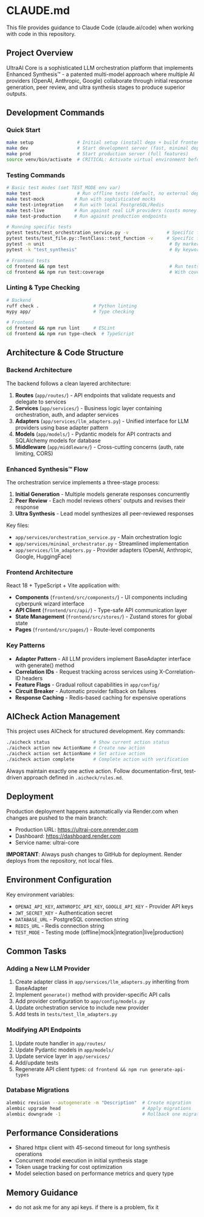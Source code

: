 # CLAUDE.md

This file provides guidance to Claude Code (claude.ai/code) when working with code in this repository.

## Project Overview

UltraAI Core is a sophisticated LLM orchestration platform that implements Enhanced Synthesis™ - a patented multi-model approach where multiple AI providers (OpenAI, Anthropic, Google) collaborate through initial response generation, peer review, and ultra synthesis stages to produce superior outputs.

## Development Commands

### Quick Start
```bash
make setup                # Initial setup (install deps + build frontend)
make dev                  # Start development server (fast, minimal deps)
make prod                 # Start production server (full features)
source venv/bin/activate  # CRITICAL: Activate virtual environment before Python commands
```

### Testing Commands
```bash
# Basic test modes (set TEST_MODE env var)
make test                 # Run offline tests (default, no external deps)
make test-mock           # Run with sophisticated mocks
make test-integration    # Run with local PostgreSQL/Redis
make test-live           # Run against real LLM providers (costs money!)
make test-production     # Run against production endpoints

# Running specific tests
pytest tests/test_orchestration_service.py -v              # Specific file
pytest tests/test_file.py::TestClass::test_function -v     # Specific function
pytest -m unit                                              # By marker (unit, integration, e2e, live)
pytest -k "test_synthesis"                                  # By keyword

# Frontend tests
cd frontend && npm test                                     # Run tests
cd frontend && npm run test:coverage                        # With coverage
```

### Linting & Type Checking
```bash
# Backend
ruff check .                    # Python linting
mypy app/                       # Type checking

# Frontend  
cd frontend && npm run lint     # ESLint
cd frontend && npm run type-check  # TypeScript
```

## Architecture & Code Structure

### Backend Architecture
The backend follows a clean layered architecture:

1. **Routes** (`app/routes/`) - API endpoints that validate requests and delegate to services
2. **Services** (`app/services/`) - Business logic layer containing orchestration, auth, and adapter services
3. **Adapters** (`app/services/llm_adapters.py`) - Unified interface for LLM providers using base adapter pattern
4. **Models** (`app/models/`) - Pydantic models for API contracts and SQLAlchemy models for database
5. **Middleware** (`app/middleware/`) - Cross-cutting concerns (auth, rate limiting, CORS)

### Enhanced Synthesis™ Flow
The orchestration service implements a three-stage process:
1. **Initial Generation** - Multiple models generate responses concurrently
2. **Peer Review** - Each model reviews others' outputs and revises their response  
3. **Ultra Synthesis** - Lead model synthesizes all peer-reviewed responses

Key files:
- `app/services/orchestration_service.py` - Main orchestration logic
- `app/services/minimal_orchestrator.py` - Streamlined implementation
- `app/services/llm_adapters.py` - Provider adapters (OpenAI, Anthropic, Google, HuggingFace)

### Frontend Architecture
React 18 + TypeScript + Vite application with:
- **Components** (`frontend/src/components/`) - UI components including cyberpunk wizard interface
- **API Client** (`frontend/src/api/`) - Type-safe API communication layer
- **State Management** (`frontend/src/stores/`) - Zustand stores for global state
- **Pages** (`frontend/src/pages/`) - Route-level components

### Key Patterns
- **Adapter Pattern** - All LLM providers implement BaseAdapter interface with generate() method
- **Correlation IDs** - Request tracking across services using X-Correlation-ID headers
- **Feature Flags** - Gradual rollout capabilities in `app/config/`
- **Circuit Breaker** - Automatic provider fallback on failures
- **Response Caching** - Redis-based caching for expensive operations

## AICheck Action Management

This project uses AICheck for structured development. Key commands:
```bash
./aicheck status                # Show current action status
./aicheck action new ActionName # Create new action
./aicheck action set ActionName # Set active action
./aicheck action complete       # Complete action with verification
```

Always maintain exactly one active action. Follow documentation-first, test-driven approach defined in `.aicheck/rules.md`.

## Deployment

Production deployment happens automatically via Render.com when changes are pushed to the main branch:
- Production URL: https://ultrai-core.onrender.com
- Dashboard: https://dashboard.render.com
- Service name: ultrai-core

**IMPORTANT**: Always push changes to GitHub for deployment. Render deploys from the repository, not local files.

## Environment Configuration

Key environment variables:
- `OPENAI_API_KEY`, `ANTHROPIC_API_KEY`, `GOOGLE_API_KEY` - Provider API keys
- `JWT_SECRET_KEY` - Authentication secret
- `DATABASE_URL` - PostgreSQL connection string
- `REDIS_URL` - Redis connection string
- `TEST_MODE` - Testing mode (offline|mock|integration|live|production)

## Common Tasks

### Adding a New LLM Provider
1. Create adapter class in `app/services/llm_adapters.py` inheriting from BaseAdapter
2. Implement `generate()` method with provider-specific API calls
3. Add provider configuration to `app/config/models.py`
4. Update orchestration service to include new provider
5. Add tests in `tests/test_llm_adapters.py`

### Modifying API Endpoints
1. Update route handler in `app/routes/`
2. Update Pydantic models in `app/models/`
3. Update service layer in `app/services/`
4. Add/update tests
5. Regenerate API client types: `cd frontend && npm run generate-api-types`

### Database Migrations
```bash
alembic revision --autogenerate -m "Description"  # Create migration
alembic upgrade head                              # Apply migrations
alembic downgrade -1                              # Rollback one migration
```

## Performance Considerations
- Shared httpx client with 45-second timeout for long synthesis operations
- Concurrent model execution in initial synthesis stage
- Token usage tracking for cost optimization
- Model selection based on performance metrics and query type

## Memory Guidance

- do not ask me for any api keys. if there is a problem, fix it